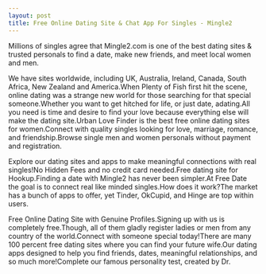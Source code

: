 ```yaml
---
layout: post
title: Free Online Dating Site & Chat App For Singles - Mingle2
---
```


Millions of singles agree that Mingle2.com is one of the best dating sites & trusted personals to find a date, make new friends, and meet local women and men.


We have sites worldwide, including UK, Australia, Ireland, Canada, South Africa, New Zealand and America.When Plenty of Fish first hit the scene, online dating was a strange new world for those searching for that special someone.Whether you want to get hitched for life, or just date, adating.All you need is time and desire to find your love because everything else will make the dating site.Urban Love Finder is the best free online dating sites for women.Connect with quality singles looking for love, marriage, romance, and friendship.Browse single men and women personals without payment and registration.




Explore our dating sites and apps to make meaningful connections with real singles!No Hidden Fees and no credit card needed.Free dating site for Hookup.Finding a date with Mingle2 has never been simpler.At Free Date the goal is to connect real like minded singles.How does it work?The market has a bunch of apps to offer, yet Tinder, OkCupid, and Hinge are top within users.




Free Online Dating Site with Genuine Profiles.Signing up with us is completely free.Though, all of them gladly register ladies or men from any country of the world.Connect with someone special today!There are many 100 percent free dating sites where you can find your future wife.Our dating apps designed to help you find friends, dates, meaningful relationships, and so much more!Complete our famous personality test, created by Dr.




